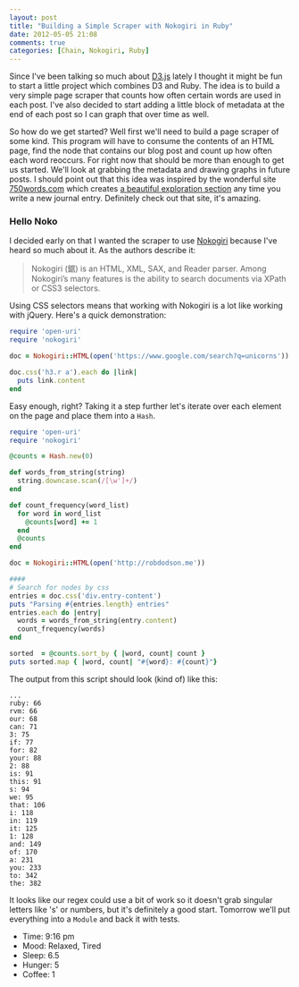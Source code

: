 ```yaml
---
layout: post
title: "Building a Simple Scraper with Nokogiri in Ruby"
date: 2012-05-05 21:08
comments: true
categories: [Chain, Nokogiri, Ruby]
---
```


Since I've been talking so much about [D3.js](http://d3js.org/) lately I thought it might be fun to start a little project which combines D3 and Ruby. The idea is to build a very simple page scraper that counts how often certain words are used in each post. I've also decided to start adding a little block of metadata at the end of each post so I can graph that over time as well.

So how do we get started? Well first we'll need to build a page scraper of some kind. This program will have to consume the contents of an HTML page, find the node that contains our blog post and count up how often each word reoccurs. For right now that should be more than enough to get us started. We'll look at grabbing the metadata and drawing graphs in future posts. I should point out that this idea was inspired by the wonderful site [750words.com](http://smarterware.org/5359/taking-on-the-750-words-march-challenge) which creates [a beautiful exploration section](http://smarterware.org/5359/taking-on-the-750-words-march-challenge) any time you write a new journal entry. Definitely check out that site, it's amazing.

### Hello Noko

I decided early on that I wanted the scraper to use [Nokogiri](http://nokogiri.org/) because I've heard so much about it. As the authors describe it:

>Nokogiri (鋸) is an HTML, XML, SAX, and Reader parser. Among Nokogiri’s many features is the ability to search documents via XPath or CSS3 selectors.

Using CSS selectors means that working with Nokogiri is a lot like working with jQuery. Here's a quick demonstration:

```ruby
require 'open-uri'
require 'nokogiri'

doc = Nokogiri::HTML(open('https://www.google.com/search?q=unicorns'))

doc.css('h3.r a').each do |link|
  puts link.content
end
```
Easy enough, right? Taking it a step further let's iterate over each element on the page and place them into a `Hash`.

```ruby
require 'open-uri'
require 'nokogiri'

@counts = Hash.new(0)

def words_from_string(string)
  string.downcase.scan(/[\w']+/)
end

def count_frequency(word_list)
  for word in word_list
    @counts[word] += 1
  end
  @counts
end

doc = Nokogiri::HTML(open('http://robdodson.me'))

####
# Search for nodes by css
entries = doc.css('div.entry-content')
puts "Parsing #{entries.length} entries"
entries.each do |entry|
  words = words_from_string(entry.content)
  count_frequency(words)
end

sorted  = @counts.sort_by { |word, count| count }
puts sorted.map { |word, count| "#{word}: #{count}"}
```

The output from this script should look (kind of) like this:

```text
...
ruby: 66
rvm: 66
our: 68
can: 71
3: 75
if: 77
for: 82
your: 88
2: 88
is: 91
this: 91
s: 94
we: 95
that: 106
i: 118
in: 119
it: 125
1: 128
and: 149
of: 170
a: 231
you: 233
to: 342
the: 382
```
It looks like our regex could use a bit of work so it doesn't grab singular letters like 's' or numbers, but it's definitely a good start. Tomorrow we'll put everything into a `Module` and back it with tests.

<ul>
  <li>Time: 9:16 pm</li>
  <li>Mood: Relaxed, Tired</li>
  <li>Sleep: 6.5</li>
  <li>Hunger: 5</li>
  <li>Coffee: 1</li>
</ul>
